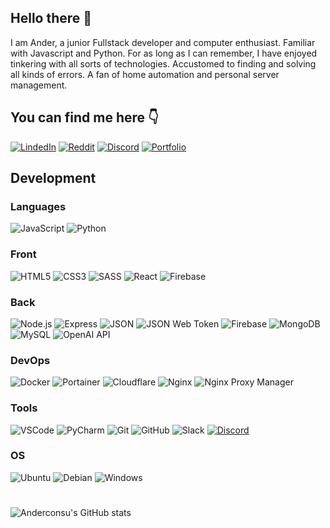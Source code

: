 ## Hello there 👋
I am Ander, a junior Fullstack developer and computer enthusiast. Familiar with
Javascript and Python. For as long as I can remember, I have enjoyed tinkering with
all sorts of technologies. Accustomed to finding and solving all kinds of errors. A fan
of home automation and personal server management.

## You can find me here 👇

[![LindedIn](https://img.shields.io/badge/LinkedIn-%230e76a8?logo=linkedin&logoColor=white&link=https%3A%2F%2Fwww.linkedin.com%2Fin%2Fanderconsu%2F)](https://www.linkedin.com/in/anderconsu/)
[![Reddit](https://img.shields.io/badge/Reddit-%23FF5700?logo=reddit&logoColor=white)](https://www.reddit.com/user/anderconsu)
[![Discord](https://img.shields.io/badge/Discord-%237289DA?logo=discord&logoColor=white&link=https%3A%2F%2Fdiscordapp.com%2Fusers%2F141869597463674880)](https://discordapp.com/users/141869597463674880)
[![Portfolio](https://img.shields.io/badge/Portfolio-black?logo=superuser&logoColor=white&link=https%3A%2F%2Fcloudconsu.com)](https://cloudconsu.com/)

## Development
### Languages
![JavaScript](https://img.shields.io/badge/-JavaScript-F7DF1E?style=plastic&logo=JavaScript&logoColor=white)
![Python](https://img.shields.io/badge/Python-%234b8bbe?logo=python&logoColor=white)

### Front
![HTML5](https://img.shields.io/badge/-HTML5-E34F26?style=plastic&logo=html5&logoColor=white)
![CSS3](https://img.shields.io/badge/-CSS3-1572B6?style=plastic&logo=css3&logoColor=white)
![SASS](https://img.shields.io/badge/-SASS-CC6699?style=plastic&logo=sass&logoColor=white)
![React](https://img.shields.io/badge/-React-61DAFB?style=plastic&logo=react&logoColor=white)
![Firebase](https://img.shields.io/badge/Firebase-%23fccc45?logo=firebase&logoColor=white)

### Back
![Node.js](https://img.shields.io/badge/Node.js-%2384bf09?logo=node.js&logoColor=white)
![Express](https://img.shields.io/badge/Express-black?logo=express&logoColor=white)
![JSON](https://img.shields.io/badge/JSON-5E5C5C?style=plastic&logo=json&logoColor=white)
![JSON Web Token](https://img.shields.io/badge/JSON%20Web%20Token-black?logo=jsonwebtokens&logoColor=white)
![Firebase](https://img.shields.io/badge/Firebase%20Admin-%23fccc45?logo=firebase&logoColor=white)
![MongoDB](https://img.shields.io/badge/MongoDB-%2354b245?logo=mongodb&logoColor=white)
![MySQL](https://img.shields.io/badge/MySQL-%2300628c?logo=mysql&logoColor=white)
![OpenAI API](https://img.shields.io/badge/OpenAI%20API-white?logo=openai&logoColor=black)

### DevOps
![Docker](https://img.shields.io/badge/Docker-%232391e6?logo=docker&logoColor=white)
![Portainer](https://img.shields.io/badge/Portainer-%2338bfff?logo=portainer&logoColor=white)
![Cloudflare](https://img.shields.io/badge/Cloudflare-%23f48526?logo=cloudflare&logoColor=white)
![Nginx](https://img.shields.io/badge/Nginx-%2308993f?logo=nginx&logoColor=white)
![Nginx Proxy Manager](https://img.shields.io/badge/Nginx%20Proxy%20Manager-%23f37032?logo=nginxproxymanager&logoColor=white)

### Tools
![VSCode](https://img.shields.io/badge/Visual_Studio_Code-0078D4?style=plastic&logo=visual%20studio%20code&logoColor=white)
![PyCharm](https://img.shields.io/badge/PyCharm-black?logo=pycharm&logoColor=white)
![Git](https://img.shields.io/badge/-Git-F05032?style=plastic&logo=git&logoColor=white)
![GitHub](https://img.shields.io/badge/GitHub-100000?style=plastic&logo=github&logoColor=white)
![Slack](https://img.shields.io/badge/Slack-4A154B?style=plastic&logo=slack&logoColor=white)
[![Discord](https://img.shields.io/badge/Discord-%237289DA?logo=discord&logoColor=white&link=https%3A%2F%2Fdiscordapp.com%2Fusers%2F141869597463674880)](https://discordapp.com/users/141869597463674880)

### OS
![Ubuntu](https://img.shields.io/badge/Ubuntu-%23e85729?logo=ubuntu&logoColor=white)
![Debian](https://img.shields.io/badge/Debian-%23d80150?logo=debian&logoColor=white)
![Windows](https://img.shields.io/badge/Windows-%2300aeef?logo=windows&logoColor=white)

#
![Anderconsu's GitHub stats](https://github-readme-stats.vercel.app/api?username=anderconsu&theme=dracula)